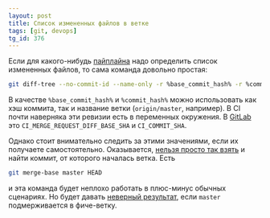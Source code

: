 ```yaml
---
layout: post
title: Список измененных файлов в ветке
tags: [git, devops]
tg_id: 376
---
```

Если для какого-нибудь [пайплайна](/2023/02/02/coverage-integration.html) надо определить список измененных файлов, то сама команда довольно простая:
```sh
git diff-tree --no-commit-id --name-only -r %base_commit_hash% -r %commit_hash%
```
В качестве `%base_commit_hash%` и `%commit_hash%` можно использовать как хэш коммита, так и название ветки (`origin/master`, например). В CI почти наверняка эти ревизии есть в переменных окружения. В [GitLab](https://docs.gitlab.com/ee/ci/variables/predefined_variables.html) это `CI_MERGE_REQUEST_DIFF_BASE_SHA` и `CI_COMMIT_SHA`. 

Однако стоит внимательно следить за этими значениями, если их получаете самостоятельно. Оказывается, [нельзя просто так взять](https://stackoverflow.com/questions/1527234/finding-a-branch-point-with-git) и найти коммит, от которого началась ветка. Есть 
```sh
git merge-base master HEAD 
```
и эта команда будет неплохо работать в плюс-минус обычных сценариях. Но будет давать [неверный результат](https://stackoverflow.com/a/9979346/1003491), если `master` подмерживается в фиче-ветку.

